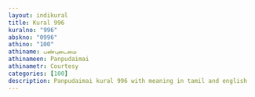 ```yaml
---
layout: indikural
title: Kural 996
kuralno: "996"
abskno: "0996"
athino: "100"
athiname: பண்புடைமை
athinameen: Panpudaimai
athinametr: Courtesy
categories: [100]
description: Panpudaimai kural 996 with meaning in tamil and english 
---
```


